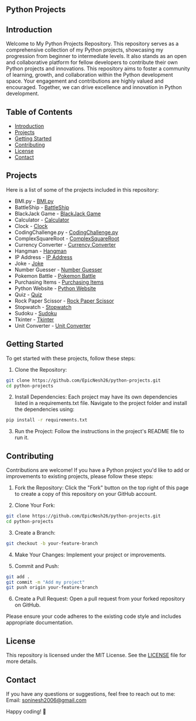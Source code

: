 ## Python Projects

## Introduction
Welcome to My Python Projects Repository. This repository serves as a comprehensive collection of my Python projects, showcasing my progression from beginner to intermediate levels. It also stands as an open and collaborative platform for fellow developers to contribute their own Python projects and innovations. This repository aims to foster a community of learning, growth, and collaboration within the Python development space. Your engagement and contributions are highly valued and encouraged. Together, we can drive excellence and innovation in Python development.

## Table of Contents
- [Introduction](#introduction)
- [Projects](#projects)
- [Getting Started](#getting-started)
- [Contributing](#contributing)
- [License](#license)
- [Contact](#contact)

## Projects
Here is a list of some of the projects included in this repository:
- BMI.py - [BMI.py](https://github.com/EpicNesh26/Python-Projects/tree/main/BMI.py)
- BattleShip - [BattleShip](https://github.com/EpicNesh26/Python-Projects/tree/main/BattleShip)
- BlackJack Game - [BlackJack Game](https://github.com/EpicNesh26/Python-Projects/tree/main/BlackJack%20Game)
- Calculator - [Calculator](https://github.com/EpicNesh26/Python-Projects/tree/main/Calculator)
- Clock - [Clock](https://github.com/EpicNesh26/Python-Projects/tree/main/Clock)
- CodingChallenge.py - [CodingChallenge.py](https://github.com/EpicNesh26/Python-Projects/tree/main/CodingChallenge.py)
- ComplexSquareRoot - [ComplexSquareRoot](https://github.com/EpicNesh26/Python-Projects/tree/main/ComplexSquareRoot)
- Currency Converter - [Currency Converter](https://github.com/EpicNesh26/Python-Projects/tree/main/Currency%20Converter)
- Hangman - [Hangman](https://github.com/EpicNesh26/Python-Projects/tree/main/Hangman)
- IP Address - [IP Address](https://github.com/EpicNesh26/Python-Projects/tree/main/IP%20Address)
- Joke - [Joke](https://github.com/EpicNesh26/Python-Projects/tree/main/Joke)
- Number Guesser - [Number Guesser](https://github.com/EpicNesh26/Python-Projects/tree/main/Number%20Guesser)
- Pokemon Battle - [Pokemon Battle](https://github.com/EpicNesh26/Python-Projects/tree/main/Pokemon%20Battle)
- Purchasing Items - [Purchasing Items](https://github.com/EpicNesh26/Python-Projects/tree/main/Purchasing%20Items)
- Python Website - [Python Website](https://github.com/EpicNesh26/Python-Projects/tree/main/Python%20Website)
- Quiz - [Quiz](https://github.com/EpicNesh26/Python-Projects/tree/main/Quiz)
- Rock Paper Scissor - [Rock Paper Scissor](https://github.com/EpicNesh26/Python-Projects/tree/main/Rock%20Paper%20Scissor)
- Stopwatch - [Stopwatch](https://github.com/EpicNesh26/Python-Projects/tree/main/Stopwatch)
- Sudoku - [Sudoku](https://github.com/EpicNesh26/Python-Projects/tree/main/Sudoku)
- Tkinter - [Tkinter](https://github.com/EpicNesh26/Python-Projects/tree/main/Tkinter)
- Unit Converter - [Unit Converter](https://github.com/EpicNesh26/Python-Projects/tree/main/Unit%20Converter)

## Getting Started
To get started with these projects, follow these steps:

1. Clone the Repository:
```sh
git clone https://github.com/EpicNesh26/python-projects.git
cd python-projects
```

2. Install Dependencies:
Each project may have its own dependencies listed in a requirements.txt file. Navigate to the project folder and install the dependencies using:
``` sh
pip install -r requirements.txt
```

3. Run the Project:
Follow the instructions in the project's README file to run it.

## Contributing
Contributions are welcome! If you have a Python project you'd like to add or improvements to existing projects, please follow these steps:

1. Fork the Repository:
Click the "Fork" button on the top right of this page to create a copy of this repository on your GitHub account.

2. Clone Your Fork:
```sh
git clone https://github.com/EpicNesh26/python-projects.git
cd python-projects
```

3. Create a Branch:
```sh
git checkout -b your-feature-branch
```

4. Make Your Changes:
Implement your project or improvements.

5. Commit and Push:
```sh
git add .
git commit -m "Add my project"
git push origin your-feature-branch
```

6. Create a Pull Request:
Open a pull request from your forked repository on GitHub.

Please ensure your code adheres to the existing code style and includes appropriate documentation.

## License
This repository is licensed under the MIT License. See the [LICENSE](#license) file for more details.

## Contact
If you have any questions or suggestions, feel free to reach out to me:
Email: soninesh2006@gmail.com

Happy coding! 🚀

